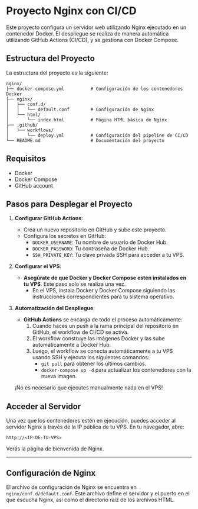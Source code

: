 
# Proyecto Nginx con CI/CD

Este proyecto configura un servidor web utilizando Nginx ejecutado en un contenedor Docker. El despliegue se realiza de manera automática utilizando GitHub Actions (CI/CD), y se gestiona con Docker Compose.

## Estructura del Proyecto

La estructura del proyecto es la siguiente:

```
nginx/
├── docker-compose.yml          # Configuración de los contenedores Docker
├── nginx/
│   ├── conf.d/
│   │   └── default.conf        # Configuración de Nginx
│   └── html/
│       └── index.html          # Página HTML básica de Nginx
├── .github/
│   └── workflows/
│       └── deploy.yml          # Configuración del pipeline de CI/CD
└── README.md                   # Documentación del proyecto
```

## Requisitos

- Docker
- Docker Compose
- GitHub account

## Pasos para Desplegar el Proyecto

1. **Configurar GitHub Actions**:
   - Crea un nuevo repositorio en GitHub y sube este proyecto.
   - Configura los secretos en GitHub:
     - `DOCKER_USERNAME`: Tu nombre de usuario de Docker Hub.
     - `DOCKER_PASSWORD`: Tu contraseña de Docker Hub.
     - `SSH_PRIVATE_KEY`: Tu clave privada SSH para acceder a tu VPS.
  
2. **Configurar el VPS**:
   - **Asegúrate de que Docker y Docker Compose estén instalados en tu VPS**. Este paso solo se realiza una vez. 
     - En el VPS, instala Docker y Docker Compose siguiendo las instrucciones correspondientes para tu sistema operativo.
   
3. **Automatización del Despliegue**:
   - **GitHub Actions** se encarga de todo el proceso automáticamente:
     1. Cuando haces un push a la rama principal del repositorio en GitHub, el workflow de CI/CD se activa.
     2. El workflow construye las imágenes Docker y las sube automáticamente a Docker Hub.
     3. Luego, el workflow se conecta automáticamente a tu VPS usando SSH y ejecuta los siguientes comandos:
        - `git pull` para obtener los últimos cambios.
        - `docker-compose up -d` para actualizar los contenedores con la nueva imagen.
   
   ¡No es necesario que ejecutes manualmente nada en el VPS!

## Acceder al Servidor

Una vez que los contenedores estén en ejecución, puedes acceder al servidor Nginx a través de la IP pública de tu VPS. En tu navegador, abre:

```
http://<IP-DE-TU-VPS>
```

Verás la página de bienvenida de Nginx.

---

## Configuración de Nginx

El archivo de configuración de Nginx se encuentra en `nginx/conf.d/default.conf`. Este archivo define el servidor y el puerto en el que escucha Nginx, así como el directorio raíz de los archivos HTML.

